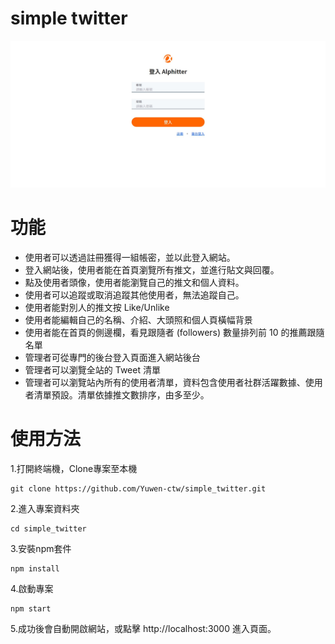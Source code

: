 # simple twitter

![simple-twitter](./src/SIMPLE-TWITTER.jpg)

# 功能

- 使用者可以透過註冊獲得一組帳密，並以此登入網站。
- 登入網站後，使用者能在首頁瀏覽所有推文，並進行貼文與回覆。
- 點及使用者頭像，使用者能瀏覽自己的推文和個人資料。
- 使用者可以追蹤或取消追蹤其他使用者，無法追蹤自己。
- 使用者能對別人的推文按 Like/Unlike
- 使用者能編輯自己的名稱、介紹、大頭照和個人頁橫幅背景
- 使用者能在首頁的側邊欄，看見跟隨者 (followers) 數量排列前 10 的推薦跟隨名單
- 管理者可從專門的後台登入頁面進入網站後台
- 管理者可以瀏覽全站的 Tweet 清單
- 管理者可以瀏覽站內所有的使用者清單，資料包含使用者社群活躍數據、使用者清單預設。清單依據推文數排序，由多至少。

# 使用方法

1.打開終端機，Clone專案至本機

```
git clone https://github.com/Yuwen-ctw/simple_twitter.git
```
2.進入專案資料夾

```
cd simple_twitter
```
3.安裝npm套件

```
npm install
```
4.啟動專案

```
npm start
```
5.成功後會自動開啟網站，或點擊 http://localhost:3000 進入頁面。